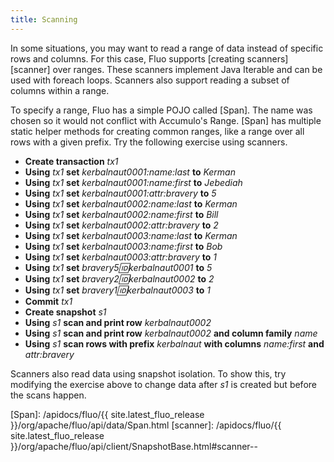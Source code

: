 ```yaml
---
title: Scanning
---
```


In some situations, you may want to read a range of data instead of specific rows and columns.  For
this case, Fluo supports [creating scanners][scanner] over ranges.   These scanners implement Java Iterable and
can be used with foreach loops.  Scanners also support reading a subset of columns within a range.

To specify a range, Fluo has a simple POJO called [Span].  The name was chosen so it would not
conflict with Accumulo's Range. [Span] has multiple static helper methods for creating common
ranges, like a range over all rows with a given prefix.  Try the following exercise using scanners.

 * **Create transaction** *tx1*
 * **Using** *tx1* **set** *kerbalnaut0001:name:last* **to** *Kerman*
 * **Using** *tx1* **set** *kerbalnaut0001:name:first* **to** *Jebediah*
 * **Using** *tx1* **set** *kerbalnaut0001:attr:bravery* **to** *5*
 * **Using** *tx1* **set** *kerbalnaut0002:name:last* **to** *Kerman*
 * **Using** *tx1* **set** *kerbalnaut0002:name:first* **to** *Bill*
 * **Using** *tx1* **set** *kerbalnaut0002:attr:bravery* **to** *2*
 * **Using** *tx1* **set** *kerbalnaut0003:name:last* **to** *Kerman*
 * **Using** *tx1* **set** *kerbalnaut0003:name:first* **to** *Bob*
 * **Using** *tx1* **set** *kerbalnaut0003:attr:bravery* **to** *1*
 * **Using** *tx1* **set** *bravery5:id:kerbalnaut0001* **to** *5*
 * **Using** *tx1* **set** *bravery2:id:kerbalnaut0002* **to** *2*
 * **Using** *tx1* **set** *bravery1:id:kerbalnaut0003* **to** *1*
 * **Commit** *tx1*
 * **Create snapshot** *s1*
 * **Using** *s1* **scan and print row** *kerbalnaut0002*
 * **Using** *s1* **scan and print row** *kerbalnaut0002* **and column family** *name*
 * **Using** *s1* **scan rows with prefix** *kerbalnaut* **with columns** *name:first* **and** *attr:bravery*

Scanners also read data using snapshot isolation.  To show this, try modifying the exercise above to
change data after *s1* is created but before the scans happen.

[Span]: /apidocs/fluo/{{ site.latest_fluo_release }}/org/apache/fluo/api/data/Span.html
[scanner]: /apidocs/fluo/{{ site.latest_fluo_release }}/org/apache/fluo/api/client/SnapshotBase.html#scanner--
